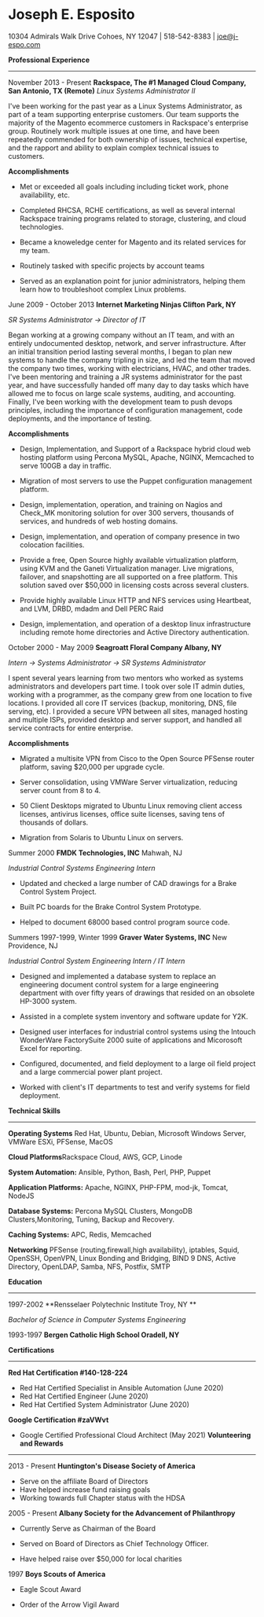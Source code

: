 Joseph E. Esposito
==================


10304 Admirals Walk Drive Cohoes, NY 12047 | 518-542-8383 | joe@j-espo.com


**Professional Experience**

-----------------------
November 2013 - Present **Rackspace, The #1 Managed Cloud Company, San Antonio, TX (Remote)**
*Linux Systems Administrator II*

I've been working for the past year as a Linux Systems Administrator, as part of a team supporting enterprise customers.  Our team supports the majority of the Magento ecommerce customers in Rackspace's enterprise group.  Routinely work multiple issues at one time, and have been repeatedly commended for both ownership of issues, technical expertise, and the rapport and ability to explain complex technical issues to customers.

**Accomplishments**

* Met or exceeded all goals including including ticket work, phone availability, etc.

* Completed RHCSA, RCHE certifications, as well as several internal Rackspace training programs related to storage, clustering, and cloud technologies.

* Became a knoweledge center for Magento and its related services for my team.

* Routinely tasked with specific projects by account teams

* Served as an explanation point for junior administrators, helping them learn how to troubleshoot complex Linux problems.


June 2009 - October 2013 **Internet Marketing Ninjas Clifton Park, NY**

*SR Systems Administrator -> Director of IT*

Began working at a growing company without an IT team, and with an entirely undocumented desktop, network, and server infrastructure.  After an initial transition period lasting several months, I began to plan new systems to handle the company tripling in size, and led the team that moved the company two times, working with electricians, HVAC, and other trades.  I've been mentoring and training a JR systems administrator for the past year, and have successfully handed off many day to day tasks which have allowed me to focus on large scale systems, auditing, and accounting.  Finally, I've been working with the development team to push devops principles, including the importance of configuration management, code deployments, and the importance of testing.



**Accomplishments**

* Design, Implementation, and Support of a Rackspace hybrid cloud web hosting platform using Percona MySQL, Apache, NGINX, Memcached to serve 100GB a day in traffic.

* Migration of most servers to use the Puppet configuration management platform.

* Design, implementation, operation, and training on Nagios and Check_MK monitoring solution for over 300 servers, thousands of services, and hundreds of web hosting domains.

* Design, implementation, and operation of company presence in two colocation facilities.

* Provide a free, Open Source highly available virtualization platform, using KVM and the Ganeti Virtualization manager.  Live migrations, failover, and snapshotting are all supported on a free platform.  This solution saved over $50,000 in licensing costs across several clusters.

* Provide highly available Linux HTTP and NFS services using Heartbeat, and LVM, DRBD, mdadm and Dell PERC Raid

* Design, implementation, and operation of a desktop linux infrastructure including remote home directories and Active Directory authentication.





October 2000 - May 2009 **Seagroatt Floral Company Albany, NY**

*Intern -> Systems Administrator -> SR Systems Administrator*



I spent several years learning from two mentors who worked as systems administrators and developers part time. I took over sole IT admin duties, working with a programmer, as the company grew from one location to five locations. I provided all core IT services (backup, monitoring, DNS, file serving, etc). I provided a secure VPN between all sites, managed hosting and multiple ISPs, provided desktop and server support, and handled all service contracts for entire enterprise.



**Accomplishments**



* Migrated a multisite VPN from Cisco to the Open Source PFSense router platform, saving $20,000 per upgrade cycle.

* Server consolidation, using VMWare Server virtualization,  reducing server count from 8 to 4.

* 50 Client Desktops migrated to Ubuntu Linux removing client access licenses, antivirus licenses, office suite licenses, saving tens of thousands of dollars.

* Migration from Solaris to Ubuntu Linux on servers.



Summer 2000 **FMDK Technologies, INC** Mahwah, NJ

*Industrial Control Systems Engineering Intern*



* Updated and checked a large number of CAD drawings for a Brake Control System Project.

* Built PC boards for the Brake Control System Prototype.

* Helped to document 68000 based control program source code.



Summers 1997-1999, Winter 1999 **Graver Water Systems, INC** New Providence, NJ

*Industrial Control System Engineering Intern / IT Intern*



* Designed and implemented a database system to replace an engineering document control system for a large engineering department with over fifty years of drawings that resided on an obsolete HP-3000 system.

* Assisted in a complete system inventory and software update for Y2K.

* Designed user interfaces for industrial control systems using the Intouch WonderWare FactorySuite 2000 suite of applications and Micorosoft Excel for reporting.

* Configured, documented, and field deployment to a large oil field project and a large commercial power plant project.

* Worked with client's IT departments to test and verify systems for field deployment.


**Technical Skills**

----------------

**Operating Systems** Red Hat, Ubuntu, Debian, Microsoft Windows Server, VMWare ESXi, PFSense, MacOS

**Cloud Platforms**Rackspace Cloud, AWS, GCP, Linode

**System Automation:** Ansible, Python, Bash, Perl, PHP, Puppet

**Application Platforms:** Apache, NGINX, PHP-FPM, mod-jk, Tomcat, NodeJS

**Database Systems:** Percona MySQL Clusters, MongoDB Clusters,Monitoring, Tuning,  Backup and Recovery.

**Caching Systems:** APC, Redis, Memcached

**Networking** PFSense (routing,firewall,high availability), iptables, Squid, OpenSSH, OpenVPN, Linux Bonding and Bridging, 
BIND 9 DNS, Active Directory, OpenLDAP, Samba, NFS, Postfix, SMTP


**Education**

---------

1997-2002 **Rensselaer Polytechnic Institute Troy, NY **

*Bachelor of Science in Computer Systems Engineering*

1993-1997 **Bergen Catholic High School Oradell, NY**

**Certifications**

--------------------
**Red Hat Certification #140-128-224**
- Red Hat Certified Specialist in Ansible Automation (June 2020)
- Red Hat Certified Engineer (June 2020)
- Red Hat Certified System Administrator (June 2020)

**Google Certification #zaVWvt**
- Google Certified Professional Cloud Architect (May 2021)
**Volunteering and Rewards**

------------------------
2013 - Present **Huntington's Disease Society of America**
* Serve on the affiliate Board of Directors
* Have helped increase fund raising goals
* Working towards full Chapter status with the HDSA


2005 - Present **Albany Society for the Advancement of Philanthropy**

* Currently Serve as Chairman of the Board

* Served on Board of Directors as Chief Technology Officer.

* Have helped raise over $50,000 for local charities



1997 **Boys Scouts of America**

* Eagle Scout Award

* Order of the Arrow Vigil Award
